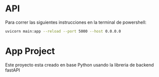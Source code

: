# API

Para correr las siguientes instrucciones en la terminal de powershell:
```sh
uvicorn main:app --reload --port 5000 --host 0.0.0.0
```
# App Project

Este proyecto esta creado en base Python usando la libreria de backend fastAPI
